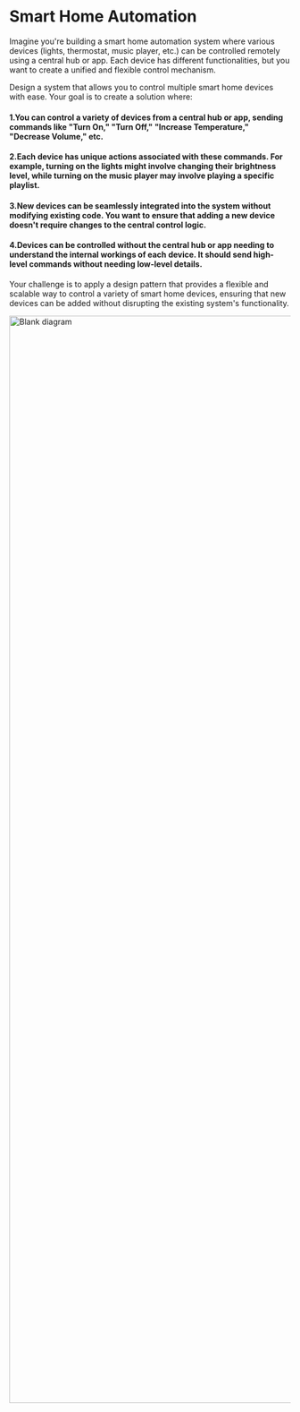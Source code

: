 <h1>Smart Home Automation </h1>
Imagine you're building a smart home automation system where various devices (lights, thermostat, music player, etc.) can be controlled remotely using a central hub or app. Each device has different functionalities, but you want to create a unified and flexible control mechanism.

Design a system that allows you to control multiple smart home devices with ease. Your goal is to create a solution where:

<h4> 1.You can control a variety of devices from a central hub or app, sending commands like "Turn On," "Turn Off," "Increase Temperature," "Decrease Volume," etc.</h4>
<h4> 2.Each device has unique actions associated with these commands. For example, turning on the lights might involve changing their brightness level, while turning on the music player may involve playing a specific playlist.</h4>
<h4> 3.New devices can be seamlessly integrated into the system without modifying existing code. You want to ensure that adding a new device doesn't require changes to the central control logic.</h4>
<h4> 4.Devices can be controlled without the central hub or app needing to understand the internal workings of each device. It should send high-level commands without needing low-level details.</h4>

Your challenge is to apply a design pattern that provides a flexible and scalable way to control a variety of smart home devices, ensuring that new devices can be added without disrupting the existing system's functionality.




<img width="4082" height="1943" alt="Blank diagram" src="https://github.com/user-attachments/assets/c2d6ea5b-648c-4140-9c5e-26f39c764297" />
